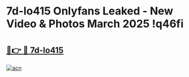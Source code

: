 # 7d-lo415 Onlyfans Leaked - New Video & Photos March 2025 !q46fi

# <h2><a href="https://03c2v8.iuczelnia.edu.pl?title=7d-lo415&ref=q46fi">🔗👉 🔴 7d-lo415</a></h2>

[![acn](https://github.com/user-attachments/assets/0f9c940e-d8b0-45ae-aac7-cd30a18b3e1c)](https://03c2v8.iuczelnia.edu.pl?title=7d-lo415&ref=q46fi)

